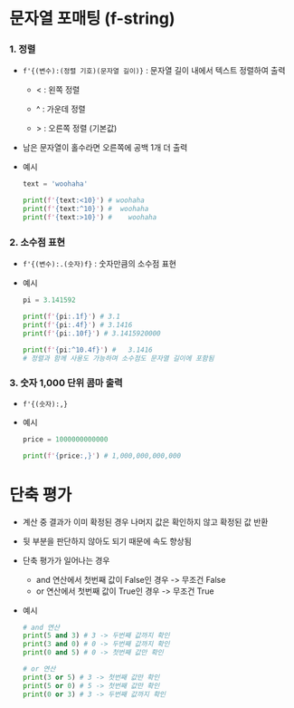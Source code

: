 # 문자열 포매팅 (f-string)



### 1. 정렬

- `f'{(변수):(정렬 기호)(문자열 길이)}` : 문자열 길이 내에서 텍스트 정렬하여 출력

  - < : 왼쪽 정렬

  - ^ : 가운데 정렬

  - \> : 오른쪽 정렬 (기본값)

- 남은 문자열이 홀수라면 오른쪽에 공백 1개 더 출력

- 예시

  ```python
  text = 'woohaha'
  
  print(f'{text:<10}') # woohaha   
  print(f'{text:^10}') #  woohaha  
  print(f'{text:>10}') #    woohaha
  ```



### 2. 소수점 표현

- `f'{(변수):.(숫자)f}` : 숫자만큼의 소수점 표현

- 예시

  ```python
  pi = 3.141592
  
  print(f'{pi:.1f}') # 3.1
  print(f'{pi:.4f}') # 3.1416
  print(f'{pi:.10f}') # 3.1415920000
  
  print(f'{pi:^10.4f}') #   3.1416   
  # 정렬과 함께 사용도 가능하며 소수점도 문자열 길이에 포함됨
  ```



### 3. 숫자 1,000 단위 콤마 출력

- `f'{(숫자):,}`

- 예시

  ```python
  price = 1000000000000
  
  print(f'{price:,}') # 1,000,000,000,000
  ```





# 단축 평가 

- 계산 중 결과가 이미 확정된 경우 나머지 값은 확인하지 않고 확정된 값 반환

- 뒷 부분을 판단하지 않아도 되기 때문에 속도 향상됨

- 단축 평가가 일어나는 경우

  - and 연산에서 첫번째 값이 False인 경우 -> 무조건 False
  - or 연산에서 첫번째 값이 True인 경우 -> 무조건 True

- 예시

  ```python
  # and 연산
  print(5 and 3) # 3 -> 두번째 값까지 확인
  print(3 and 0) # 0 -> 두번째 값까지 확인
  print(0 and 5) # 0 -> 첫번째 값만 확인
  
  # or 연산
  print(3 or 5) # 3 -> 첫번째 값만 확인
  print(5 or 0) # 5 -> 첫번째 값만 확인
  print(0 or 3) # 3 -> 두번째 값까지 확인
  ```
